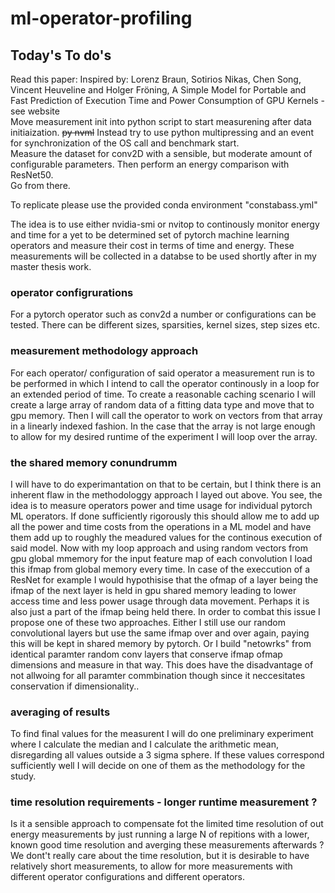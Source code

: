 # ml-operator-profiling

## Today's To do's
Read this paper: Inspired by: Lorenz Braun, Sotirios Nikas, Chen Song, Vincent Heuveline and Holger Fröning, A Simple Model for Portable and Fast Prediction of Execution Time and Power Consumption of GPU Kernels - see website \
Move measurement init into python script to start measurening after data initiaization. ~~py nvml~~ Instead try to use python multipressing and an event for synchronization of the OS call and benchmark start.\
Measure the dataset for conv2D with a sensible, but moderate amount of configurable parameters. Then perform an energy comparison with ResNet50. \
Go from there.


To replicate please use the provided conda environment "constabass.yml"

The idea is to use either nvidia-smi or nvitop to continously monitor energy and time for a yet to be determined set of pytorch machine learning operators and measure their cost in terms of time and energy. These measurements will be collected in a databse to be used shortly after in my master thesis work. 

### operator configrurations
For a pytorch operator such as conv2d a number or configurations can be tested. There can be different sizes, sparsities, kernel sizes, step sizes etc.

### measurement methodology approach
For each operator/ configuration of said operator a measurement run is to be performed in which I intend to call the operator continously in a loop for an extended period of time. To create a reasonable caching scenario I will create a large array of random data of a fitting data type and move that to gpu memory. Then I will call the operator to work on vectors from that array in a linearly indexed fashion. In the case that the array is not large enough to allow for my desired runtime of the experiment I will loop over the array.

### the shared memory conundrumm
I will have to do experimantation on that to be certain, but I think there is an inherent flaw in the methodologgy approach I layed out above. You see, the idea is to measure operators power and time usage for individual pytorch ML operators. If done sufficiently rigorously this should allow me to add up all the power and time costs from the operations in a ML model and have them add up to roughly the meadured values for the continous execution of said model.
Now with my loop approach and using random vectors from gpu global mmemory for the input feature map of each convolution I load this ifmap from global memory every time. In case of the execcution of a ResNet for example I would hypothisise that the ofmap of a layer being the ifmap of the next layer is held in gpu shared memory leading to lower access time and less power usage through data movement. Perhaps it is also just a part of the ifmap being held there. In order to combat this issue I propose one of these two approaches. Either I still use our random convolutional layers but use the same ifmap over and over again, paying this will be kept in shared memory by pytorch. Or I build "netowrks" from identical paramter random conv layers that conserve ifmap ofmap dimensions and measure in that way. This does have the disadvantage of not allwoing for all paramter commbination though since it neccesitates conservation if dimensionality..

### averaging of results
To find final values for the measurent I will do one preliminary experiment where I calculate the median and I calculate the arithmetic mean, disregarding all values outside a 3 sigma sphere. If these values correspond sufficiently well I will decide on one of them as the methodology for the study.

### time resolution requirements - longer runtime measurement ?
Is it a sensible approach to compensate fot the limited time resolution of out energy measurements by just running a large N of repitions with a lower, known good time resolution and averging these measurements afterwards ?
We dont't really care about the time resolution, but it is desirable to have relatively short measurements, to allow for more measurements with different operator configurations and different operators.
